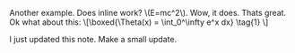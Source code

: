 Another example. Does inline work? \\(E=mc^2\\). Wow, it does. Thats great. Ok what about this: \\[\boxed{\Theta(x) = \int_0^\infty e^x dx} \tag{1} \\]

I just updated this note. Make a small update.